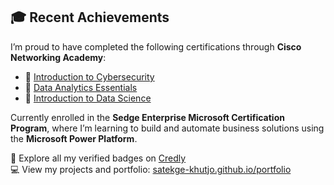 ## 🎓 Recent Achievements

I’m proud to have completed the following certifications through **Cisco Networking Academy**:

- 🏅 [Introduction to Cybersecurity](https://www.credly.com/users/khutjo-satekge/badges)
- 🏅 [Data Analytics Essentials](https://www.credly.com/users/khutjo-satekge/badges)
- 🏅 [Introduction to Data Science](https://www.credly.com/users/khutjo-satekge/badges)

Currently enrolled in the **Sedge Enterprise Microsoft Certification Program**, where I’m learning to build and automate business solutions using the **Microsoft Power Platform**.

🔗 Explore all my verified badges on [Credly](https://www.credly.com/users/khutjo-satekge/badges)  
💻 View my projects and portfolio: [satekge-khutjo.github.io/portfolio](https://satekge-khutjo.github.io/portfolio/)

